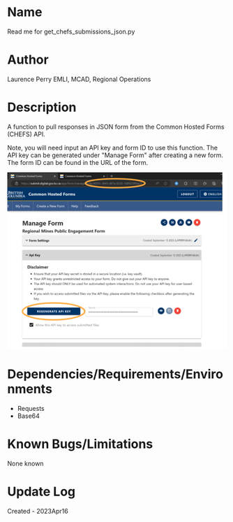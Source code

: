 # Name
Read me for get_chefs_submissions_json.py

# Author
Laurence Perry
EMLI, MCAD, Regional Operations

# Description

A function to pull responses in JSON form from the Common Hosted Forms (CHEFS) API.

Note, you will need input an API key and form ID to use this function. The API key can be generated under "Manage Form" after creating a new form. The form ID can be found in the URL of the form.

![Example](form_id_api_key.png)


# Dependencies/Requirements/Environments

* Requests
* Base64

# Known Bugs/Limitations

None known

# Update Log

Created - 2023Apr16